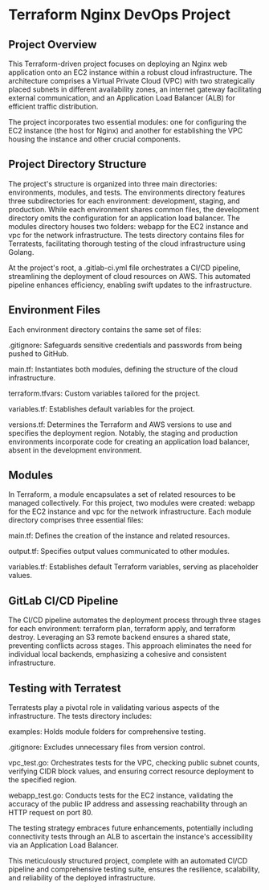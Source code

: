 
<h1>Terraform Nginx DevOps Project </h1>

<h2> Project Overview </h2>

This Terraform-driven project focuses on deploying an Nginx web application onto an EC2 instance within a robust cloud infrastructure. The architecture comprises a Virtual Private Cloud (VPC) with two strategically placed subnets in different availability zones, an internet gateway facilitating external communication, and an Application Load Balancer (ALB) for efficient traffic distribution.

The project incorporates two essential modules: one for configuring the EC2 instance (the host for Nginx) and another for establishing the VPC housing the instance and other crucial components.

<h2> Project Directory Structure </h2>

The project's structure is organized into three main directories: environments, modules, and tests. The environments directory features three subdirectories for each environment: development, staging, and production. While each environment shares common files, the development directory omits the configuration for an application load balancer. The modules directory houses two folders: webapp for the EC2 instance and vpc for the network infrastructure. The tests directory contains files for Terratests, facilitating thorough testing of the cloud infrastructure using Golang.

At the project's root, a .gitlab-ci.yml file orchestrates a CI/CD pipeline, streamlining the deployment of cloud resources on AWS. This automated pipeline enhances efficiency, enabling swift updates to the infrastructure.

<h2> Environment Files </h2>

<p>
Each environment directory contains the same set of files:

.gitignore: Safeguards sensitive credentials and passwords from being pushed to GitHub.

main.tf: Instantiates both modules, defining the structure of the cloud infrastructure.

terraform.tfvars: Custom variables tailored for the project.

variables.tf: Establishes default variables for the project.

versions.tf: Determines the Terraform and AWS versions to use and specifies the deployment region. Notably, the staging and production environments incorporate code for creating an application load balancer, absent in the development environment.
</p>

<h2> Modules </h2>
<p>
In Terraform, a module encapsulates a set of related resources to be managed collectively. For this project, two modules were created: webapp for the EC2 instance and vpc for the network infrastructure. Each module directory comprises three essential files:

main.tf: Defines the creation of the instance and related resources.

output.tf: Specifies output values communicated to other modules.

variables.tf: Establishes default Terraform variables, serving as placeholder values.
</p>

<h2> GitLab CI/CD Pipeline </h2>

<p>
The CI/CD pipeline automates the deployment process through three stages for each environment: terraform plan, terraform apply, and terraform destroy. Leveraging an S3 remote backend ensures a shared state, preventing conflicts across stages. This approach eliminates the need for individual local backends, emphasizing a cohesive and consistent infrastructure.
</p>

<h2> Testing with Terratest </h2>

<p>
Terratests play a pivotal role in validating various aspects of the infrastructure. The tests directory includes:

examples: Holds module folders for comprehensive testing.

.gitignore: Excludes unnecessary files from version control.

vpc_test.go: Orchestrates tests for the VPC, checking public subnet counts, verifying CIDR block values, and ensuring correct resource deployment to the specified region.

webapp_test.go: Conducts tests for the EC2 instance, validating the accuracy of the public IP address and assessing reachability through an HTTP request on port 80.

The testing strategy embraces future enhancements, potentially including connectivity tests through an ALB to ascertain the instance's accessibility via an Application Load Balancer.

This meticulously structured project, complete with an automated CI/CD pipeline and comprehensive testing suite, ensures the resilience, scalability, and reliability of the deployed infrastructure.
</p>

